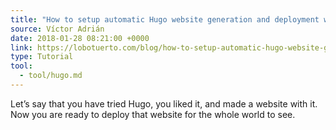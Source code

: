 ```yaml
---
title: "How to setup automatic Hugo website generation and deployment with Git"
source: Víctor Adrián
date: 2018-01-28 08:21:00 +0000
link: https://lobotuerto.com/blog/how-to-setup-automatic-hugo-website-generation-and-deployment-with-git/
type: Tutorial
tool:
  - tool/hugo.md
---
```

Let’s say that you have tried Hugo, you liked it, and made a website with it. Now you are ready to deploy that website for the whole world to see.





